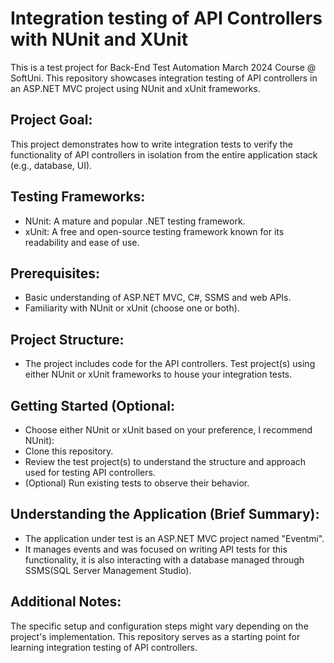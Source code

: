 # Integration testing of API Controllers with NUnit and XUnit
This is a test project for Back-End Test Automation March 2024 Course @ SoftUni.
This repository showcases integration testing of API controllers in an ASP.NET MVC project using NUnit and xUnit frameworks.
## Project Goal:

This project demonstrates how to write integration tests to verify the functionality of API controllers in isolation from the entire application stack (e.g., database, UI).

## Testing Frameworks:

- NUnit: A mature and popular .NET testing framework.
- xUnit: A free and open-source testing framework known for its readability and ease of use.
## Prerequisites:

- Basic understanding of ASP.NET MVC, C#, SSMS and web APIs.
- Familiarity with NUnit or xUnit (choose one or both).
## Project Structure:

- The project includes code for the API controllers.
Test project(s) using either NUnit or xUnit frameworks to house your integration tests.
## Getting Started (Optional: 
- Choose either NUnit or xUnit based on your preference, I recommend NUnit):
- Clone this repository.
- Review the test project(s) to understand the structure and approach used for testing API controllers.
- (Optional) Run existing tests to observe their behavior.
## Understanding the Application (Brief Summary):

- The application under test is an ASP.NET MVC project named "Eventmi".
- It manages events and was focused on writing API tests for this functionality, it is also interacting with a database managed through SSMS(SQL Server Management Studio).
## Additional Notes:

The specific setup and configuration steps might vary depending on the project's implementation.
This repository serves as a starting point for learning integration testing of API controllers.

